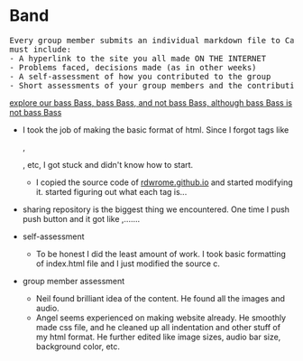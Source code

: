 # Band

<pre>
Every group member submits an individual markdown file to Canvas. The markdown file
must include:
- A hyperlink to the site you all made ON THE INTERNET
- Problems faced, decisions made (as in other weeks)
- A self-assessment of how you contributed to the group
- Short assessments of your group members and the contributions they made
</pre>

[explore our bass Bass, bass Bass, and not bass Bass, although bass Bass is not bass Bass](https://oldshoes3.github.io/)

- I took the job of making the basic format of html. Since I forgot tags like <p>, <div>, etc, I got stuck and didn't know how to start.
    - I copied the source code of [rdwrome.github.io](rdwrome.github.io) and started modifying it. started figuring out what each tag is...

- sharing repository is the biggest thing we encountered. One time I push push button and it got like ,.......

- self-assessment
    - To be honest I did the least amount of work. I took basic formatting of index.html file and I just modified the source c.

- group member assessment
    - Neil found brilliant idea of the content. He found all the images and audio.
    - Angel seems experienced on making website already. He smoothly made css file, and he cleaned up all indentation and other stuff of my html format. He further edited like image sizes, audio bar size, background color, etc.